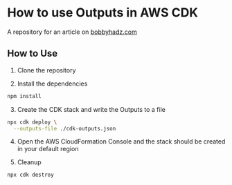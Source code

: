 # How to use Outputs in AWS CDK

A repository for an article on
[bobbyhadz.com](https://bobbyhadz.com/blog/aws-cdk-outputs)

## How to Use

1. Clone the repository

2. Install the dependencies

```bash
npm install
```

3. Create the CDK stack and write the Outputs to a file

```bash
npx cdk deploy \
  --outputs-file ./cdk-outputs.json
```

4. Open the AWS CloudFormation Console and the stack should be created in your
   default region

5. Cleanup

```bash
npx cdk destroy
```
